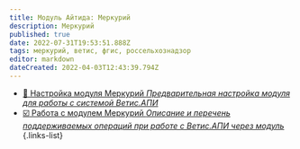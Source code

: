 ```yaml
---
title: Модуль Айтида: Меркурий
description: Меркурий
published: true
date: 2022-07-31T19:53:51.888Z
tags: меркурий, ветис, фгис, россельхознадзор
editor: markdown
dateCreated: 2022-04-03T12:43:39.794Z
---
```


-	[:wrench: Настройка модуля Меркурий *Предварительная настройка модуля для работы с системой Ветис.АПИ*](/mercury/settings)
-	[:ballot_box_with_check: Работа с модулем Меркурий *Описание и перечень поддерживаемых операций при работе с Ветис.АПИ через модуль*](/mercury/working)
{.links-list}
